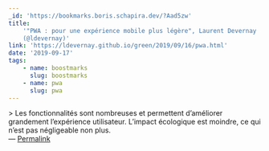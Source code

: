 ```yaml
---
_id: 'https://bookmarks.boris.schapira.dev/?Aad5zw'
title:
    '"PWA : pour une expérience mobile plus légère", Laurent Devernay
    (@ldevernay)'
link: 'https://ldevernay.github.io/green/2019/09/16/pwa.html'
date: '2019-09-17'
tags:
    - name: boostmarks
      slug: boostmarks
    - name: pwa
      slug: pwa
---
```


&gt; Les fonctionnalités sont nombreuses et permettent d’améliorer grandement
l’expérience utilisateur. L’impact écologique est moindre, ce qui n’est pas
négligeable non plus. <br>&#8212;
<a href="https://bookmarks.boris.schapira.dev/?Aad5zw" title="Permalink">Permalink</a>
